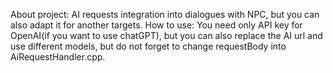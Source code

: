 About project: AI requests integration into dialogues with NPC, but you can also adapt it for another targets.
How to use: You need only API key for OpenAI(if you want to use chatGPT), but you can also replace the AI url and use different models, but do not forget to change requestBody into AiRequestHandler.cpp.
